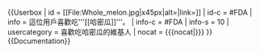{{Userbox
| id   = [[File:Whole_melon.jpg|x45px|alt=|link=]]
| id-c = #FDA
| info   = 這位用戶喜歡吃'''[[哈密瓜]]'''。
| info-c = #FDA
| info-s = 10
| usercategory = 喜歡吃哈密瓜的維基人
| nocat = {{{nocat|}}}
}}<noinclude>{{Documentation}}</noinclude>